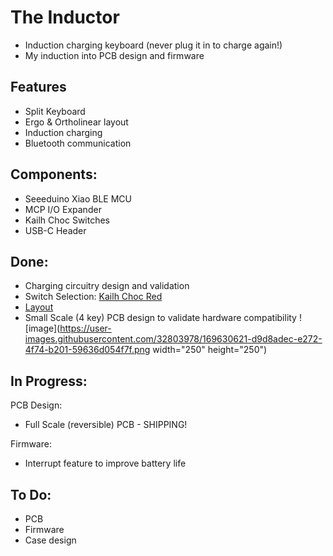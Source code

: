 # The Inductor
- Induction charging keyboard (never plug it in to charge again!)
- My induction into PCB design and firmware

## Features
- Split Keyboard
- Ergo & Ortholinear layout
- Induction charging
- Bluetooth communication

## Components:
- Seeeduino Xiao BLE MCU
- MCP I/O Expander
- Kailh Choc Switches
- USB-C Header

## Done:
- Charging circuitry design and validation
- Switch Selection: [Kailh Choc Red](http://www.kailh.com/en/Products/Ks/CS/321.html)
- [Layout](http://www.keyboard-layout-editor.com/#/gists/e3e7028cc00f300e55809f2b5b43f849)
- Small Scale (4 key) PCB design to validate hardware compatibility
![image](https://user-images.githubusercontent.com/32803978/169630621-d9d8adec-e272-4f74-b201-59636d054f7f.png width="250" height="250")


## In Progress:
PCB Design:
- Full Scale (reversible) PCB - SHIPPING!

Firmware:
- Interrupt feature to improve battery life

## To Do:
- PCB
- Firmware
- Case design

